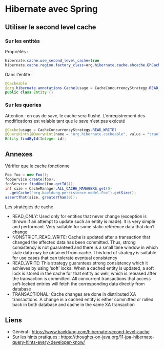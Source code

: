 # Hibernate avec Spring

## Utiliser le second level cache

### Sur les entités

Propriétés :

```java
hibernate.cache.use_second_level_cache=true
hibernate.cache.region.factory_class=org.hibernate.cache.ehcache.EhCacheRegionFactory
```

Dans l'entité :

```java
@Cacheable
@org.hibernate.annotations.Cache(usage = CacheConcurrencyStrategy.READ_WRITE)
public class Entity {}
```

### Sur les queries

Attention : en cas de save, le cache sera flushé. L'enregistrement des modifications est valable tant que le save n'est pas exécuté

```java
@Cache(usage = CacheConcurrencyStrategy.READ_WRITE)
@QueryHints(@QueryHint(name = "org.hibernate.cacheable", value = "true"))
Entity findById(Integer id);
```

## Annexes

Vérifier que le cache fonctionne

```java
Foo foo = new Foo();
fooService.create(foo);
fooService.findOne(foo.getId());
int size = CacheManager.ALL_CACHE_MANAGERS.get(0)
  .getCache("org.baeldung.persistence.model.Foo").getSize();
assertThat(size, greaterThan(0));
```

Les stratégies de cache

- READ_ONLY: Used only for entities that never change (exception is thrown if an attempt to update such an entity is made). It is very simple and performant. Very suitable for some static reference data that don’t change
- NONSTRICT_READ_WRITE: Cache is updated after a transaction that changed the affected data has been committed. Thus, strong consistency is not guaranteed and there is a small time window in which stale data may be obtained from cache. This kind of strategy is suitable for use cases that can tolerate eventual consistency
- READ_WRITE: This strategy guarantees strong consistency which it achieves by using ‘soft’ locks: When a cached entity is updated, a soft lock is stored in the cache for that entity as well, which is released after the transaction is committed. All concurrent transactions that access soft-locked entries will fetch the corresponding data directly from database
- TRANSACTIONAL: Cache changes are done in distributed XA transactions. A change in a cached entity is either committed or rolled back in both database and cache in the same XA transaction

## Liens 

- Général : https://www.baeldung.com/hibernate-second-level-cache
- Sur les hints pratiques : https://thoughts-on-java.org/11-jpa-hibernate-query-hints-every-developer-know/

